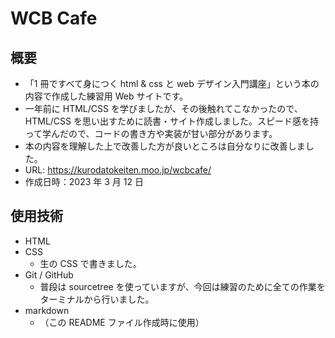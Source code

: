 # WCB Cafe

## 概要

- 「1 冊ですべて身につく html & css と web デザイン入門講座」という本の内容で作成した練習用 Web サイトです。
- 一年前に HTML/CSS を学びましたが、その後触れてこなかったので、HTML/CSS を思い出すために読書・サイト作成しました。スピード感を持って学んだので、コードの書き方や実装が甘い部分があります。
- 本の内容を理解した上で改善した方が良いところは自分なりに改善しました。
- URL: https://kurodatokeiten.moo.jp/wcbcafe/
- 作成日時：2023 年 3 月 12 日

## 使用技術

- HTML
- CSS
  - 生の CSS で書きました。
- Git / GitHub
  - 普段は sourcetree を使っていますが、今回は練習のために全ての作業をターミナルから行いました。
- markdown
  - （この README ファイル作成時に使用）
